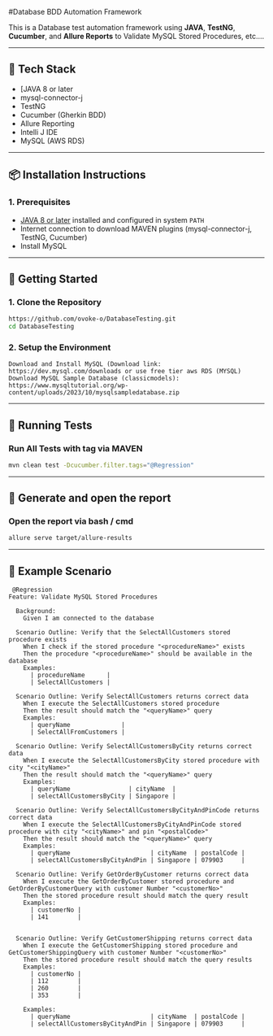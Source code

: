#Database BDD Automation Framework

This is a Database test automation framework using **JAVA**, **TestNG**, **Cucumber**, and **Allure Reports** to Validate MySQL Stored Procedures, etc....

---

## 🧰 Tech Stack

- [JAVA 8 or later
- mysql-connector-j
- TestNG
- Cucumber (Gherkin BDD)
- Allure Reporting
- Intelli J IDE
- MySQL (AWS RDS)
---

## 📦 Installation Instructions

### 1. Prerequisites

- [JAVA 8 or later](https://www.oracle.com/africa/java/technologies/javase/jdk11-archive-downloads.html) installed and configured in system `PATH`
- Internet connection to download MAVEN plugins (mysql-connector-j, TestNG, Cucumber)
- Install MySQL
---

## 🚀 Getting Started

### 1. Clone the Repository

```bash
https://github.com/ovoke-o/DatabaseTesting.git
cd DatabaseTesting
```

### 2. Setup the Environment

```MySQL
Download and Install MySQL (Download link: https://dev.mysql.com/downloads or use free tier aws RDS (MYSQL) 
Download MySQL Sample Database (classicmodels): https://www.mysqltutorial.org/wp-content/uploads/2023/10/mysqlsampledatabase.zip

```

---

## 🧪 Running Tests

### Run All Tests with tag via MAVEN 

```bash
mvn clean test -Dcucumber.filter.tags="@Regression"
```

---

## 🧪 Generate and open the report

### Open the report via bash / cmd

```bash
allure serve target/allure-results
```

---

## 🧾 Example Scenario

```gherkin
 @Regression
Feature: Validate MySQL Stored Procedures

  Background:
    Given I am connected to the database

  Scenario Outline: Verify that the SelectAllCustomers stored procedure exists
    When I check if the stored procedure "<procedureName>" exists
    Then the procedure "<procedureName>" should be available in the database
    Examples:
      | procedureName      |
      | SelectAllCustomers |

  Scenario Outline: Verify SelectAllCustomers returns correct data
    When I execute the SelectAllCustomers stored procedure
    Then the result should match the "<queryName>" query
    Examples:
      | queryName              |
      | SelectAllFromCustomers |

  Scenario Outline: Verify SelectAllCustomersByCity returns correct data
    When I execute the SelectAllCustomersByCity stored procedure with city "<cityName>"
    Then the result should match the "<queryName>" query
    Examples:
      | queryName                | cityName  |
      | selectAllCustomersByCity | Singapore |

  Scenario Outline: Verify SelectAllCustomersByCityAndPinCode returns correct data
    When I execute the SelectAllCustomersByCityAndPinCode stored procedure with city "<cityName>" and pin "<postalCode>"
    Then the result should match the "<queryName>" query
    Examples:
      | queryName                      | cityName  | postalCode |
      | selectAllCustomersByCityAndPin | Singapore | 079903     |

  Scenario Outline: Verify GetOrderByCustomer returns correct data
    When I execute the GetOrderByCustomer stored procedure and GetOrderByCustomerQuery with customer Number "<customerNo>"
    Then the stored procedure result should match the query result
    Examples:
      | customerNo |
      | 141        |


  Scenario Outline: Verify GetCustomerShipping returns correct data
    When I execute the GetCustomerShipping stored procedure and GetCustomerShippingQuery with customer Number "<customerNo>"
    Then the stored procedure result should match the query results
    Examples:
      | customerNo |
      | 112        |
      | 260        |
      | 353        |

    Examples:
      | queryName                      | cityName  | postalCode |
      | selectAllCustomersByCityAndPin | Singapore | 079903     |

